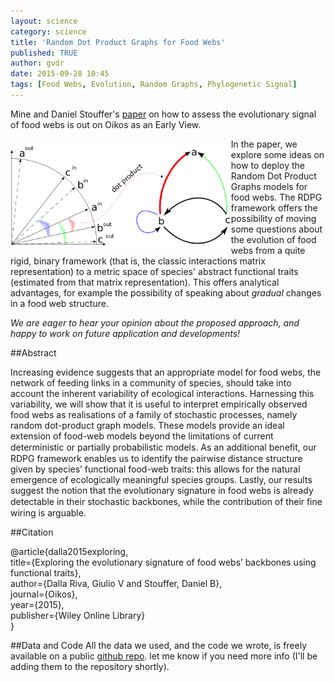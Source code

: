 ```yaml
---
layout: science
category: science
title: 'Random Dot Product Graphs for Food Webs'
published: TRUE
author: gvdr
date: 2015-09-28 10:45
tags: [Food Webs, Evolution, Random Graphs, Phylogenetic Signal]
---
```


Mine and Daniel Stouffer's [paper](http://onlinelibrary.wiley.com/doi/10.1111/oik.02305/full) on how to assess the evolutionary signal of food
webs is out on Oikos as an Early View.

<img src="/images/RDPGmodel.png" style="float: left"  width="70%" title="A simple model of a toy food with three species (a, b, c) and their RDPG representation.">

In the paper, we explore some ideas on how to deploy the Random Dot Product Graphs
models for food webs. The RDPG framework offers the possibility of moving some
questions about the evolution of food webs from a quite rigid, binary framework
(that is, the classic interactions matrix representation) to a metric space of
species' abstract functional traits (estimated from that matrix
representation). This offers analytical advantages, for example the possibility
of speaking about *gradual* changes in a food web structure.

_We are eager to hear your opinion about the proposed approach, and happy to work on future application and developments!_

##Abstract

Increasing evidence suggests that an appropriate model for food webs, the
network of feeding links in a community of species, should take into account
the inherent variability of ecological interactions. Harnessing this
variability, we will show that it is useful to interpret empirically observed
food webs as realisations of a family of stochastic processes, namely random
dot-product graph models. These models provide an ideal extension of food-web
models beyond the limitations of current deterministic or partially
probabilistic models. As an additional beneﬁt, our RDPG framework enables us to
identify the pairwise distance structure given by species’ functional food-web
traits: this allows for the natural emergence of ecologically meaningful
species groups. Lastly, our results suggest the notion that the evolutionary
signature in food webs is already detectable in their stochastic backbones,
while the contribution of their ﬁne wiring is arguable.

##Citation

@article{dalla2015exploring,  
  title={Exploring the evolutionary signature of food webs’ backbones using functional traits},  
  author={Dalla Riva, Giulio V and Stouffer, Daniel B},  
  journal={Oikos},  
  year={2015},  
  publisher={Wiley Online Library}  
}

##Data and Code
All the data we used, and the code we wrote, is freely available on a
public [github repo](https://github.com/gvdr/RDPG_foodweb).
let me know if you need more info (I'll be adding them to the repository shortly).
